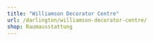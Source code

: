 ```yaml
---
title: "Williamson Decorator Centre"
url: /darlington/williamson-decorator-centre/
shop: Raumausstattung
---
```

